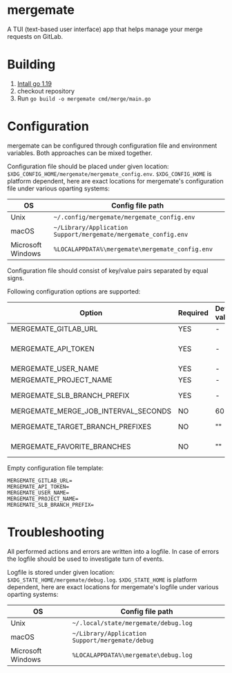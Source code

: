 # mergemate
A TUI (text-based user interface) app that helps manage your merge requests on GitLab.

# Building
1. [Intall go 1.19](https://go.dev/doc/install) 
2. checkout repository
3. Run `go build -o mergemate cmd/merge/main.go` 

# Configuration
mergemate can be configured through configuration file and environment variables. Both approaches can be mixed together.

Configuration file should be placed under given location: `$XDG_CONFIG_HOME/mergemate/mergemate_config.env`.
`$XDG_CONFIG_HOME` is platform dependent, here are exact locations for mergemate's configuration file under various oparting systems:

| OS                | Config file path                                               |
|-------------------|----------------------------------------------------------------|
| Unix              | `~/.config/mergemate/mergemate_config.env`                     |
| macOS             | `~/Library/Application Support/mergemate/mergemate_config.env` |
| Microsoft Windows | `%LOCALAPPDATA%\mergemate\mergemate_config.env`                |

Configuration file should consist of key/value pairs separated by equal signs.

Following configuration options are supported:

| Option                               | Required | Default value | Description                                                                                                               |
|--------------------------------------|----------|:--------------|---------------------------------------------------------------------------------------------------------------------------|
| MERGEMATE_GITLAB_URL                 | YES      | -             | Your gitlab instance URL.                                                                                                 |
| MERGEMATE_API_TOKEN                  | YES      | -             | Your gitlab api token: https://docs.gitlab.com/ee/user/profile/personal_access_tokens.html#create-a-personal-access-token |
| MERGEMATE_USER_NAME                  | YES      | -             | Your gitlab user name.                                                                                                    |
| MERGEMATE_PROJECT_NAME               | YES      | -             | Name of the project where merge requests will be managed                                                                  |
| MERGEMATE_SLB_BRANCH_PREFIX          | YES      | -             | Branch prefix you use to distinguish your branches from those of your teammates.                                          |
| MERGEMATE_MERGE_JOB_INTERVAL_SECONDS | NO       | 60            | Time between two executions of background merge job.                                                                      |
| MERGEMATE_TARGET_BRANCH_PREFIXES     | NO       | ""            | Comma separated list of prefixes that match branches which should be shown on target branch list, i.e, master,Version_.   |
| MERGEMATE_FAVORITE_BRANCHES          | NO       | ""            | Comma separated list of favorite branches. Will be used to create shortcut actions in views.                              |

Empty configuration file template:
```
MERGEMATE_GITLAB_URL=
MERGEMATE_API_TOKEN=
MERGEMATE_USER_NAME=
MERGEMATE_PROJECT_NAME=
MERGEMATE_SLB_BRANCH_PREFIX=
```
# Troubleshooting
All performed actions and errors are written into a logfile. In case of errors the logfile should be used to investigate turn of events.  

Logfile is stored under given location: `$XDG_STATE_HOME/mergemate/debug.log`.
`$XDG_STATE_HOME` is platform dependent, here are exact locations for mergemate's logfile under various oparting systems:

| OS                | Config file path                                |
|-------------------|-------------------------------------------------|
| Unix              | `~/.local/state/mergemate/debug.log`            |
| macOS             | `~/Library/Application Support/mergemate/debug` |
| Microsoft Windows | `%LOCALAPPDATA%\mergemate\debug.log`            |




